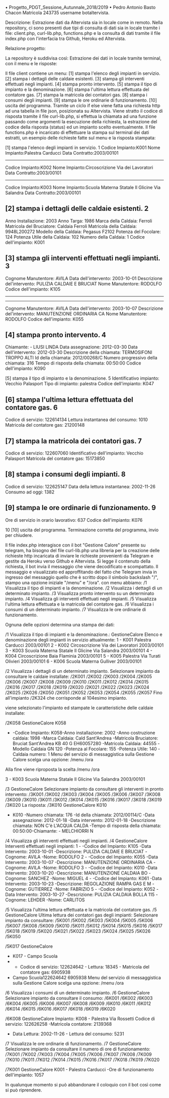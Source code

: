 • Progetto_PDGT_Sessione_Autunnale_2018/2019
• Pedro Antonio Basto Chacon Matricola 243735 username botaltervista.

Descrizione:
Estrazione dati da Altervista sia in locale come in remoto.
Nella repository, ci sono presenti due tipi di consulta di dati sia in locale tramite i file: client.php, curl-lib.php, functions.php e la consulta di dati tramite il file index.php con l'interfacia tra Github, Heroku ed Altervista.

Relazione progetto:

La repository è suddivisa così:
Estrazione dei dati in locale tramite terminal, con il menu e le risposte:

  Il file client contiene un menu:
  [1] stampa l'elenco degli impianti in servizio.
  [2] stampa i dettagli delle caldaie esistenti.
  [3] stampa gli interventi effettuati negli impianti.
  [4] stampa pronto intervento.
  [5] stampa il tipo di impianto e la denominazione.
  [6] stampa l'ultima lettura effettuata del contatore gas.
  [7] stampa la matricola dei contatori gas.
  [8] stampa i consumi degli impianti.
  [9] stampa le ore ordinarie di funzionamento.
  [10] uscita del programma.
    Tramite un ciclo if else viene fatta una richiesta http ad una tabella in file json, posizionata su Altervista. 
    Viene stratto il codice di risposta tramite il file curl-lib.php, si effettua la chiamata ad una funzione passando come argomenti la esecuzione della richiesta, la estrazione del codice della risposta (status) ed un impianto scelto eventualmente.
   Il file functions.php è incaricato di effettuare la stampa sul terminal dei dati estratti, un esempio delle richieste fatte sul menu e la risposta stampata:

[1] stampa l'elenco degli impianti in servizio.
1
Codice Impianto:K001
Nome Impianto:Palestra Carducci
Data Contratto:2003/00101

-----------------------------------------------------
Codice Impianto:K002
Nome Impianto:Circoscrizione  Via dei Lavoratori
Data Contratto:2003/00101

-----------------------------------------------------
Codice Impianto:K003
Nome Impianto:Scuola Materna Statale  Il Glicine Via Salandra
Data Contratto:2003/00101

[2] stampa i dettagli delle caldaie esistenti.
2
-------------------------------------------------------------------------------------------
Anno Installazione:  2003
Anno Targa:  1986
Marca della Caldaia:  Ferroli
Matricola del Bruciatore:  Caldaia Ferroli
Matricola della Caldaia:  9948L200272
Modello della Caldaia:  Pegasus F2102
Potenza del Focolare:  124
Potenza Utile della Caldaia:  102
Numero della Caldaia:  1
Codice dell'impianto:  K001

[3] stampa gli interventi effettuati negli impianti.
3
-------------------------------------------------------------------------------------------
Cognome Manutentore:  AVILA
Data dell'intervento:  2003-10-01
Descrizione del'intervento:  PULIZIA CALDAIE E BRUCIAT
Nome Manutentore:   RODOLFO
Codice dell'impianto:  K105

-------------------------------------------------------------------------------------------


-------------------------------------------------------------------------------------------
Cognome Manutentore:  AVILA
Data dell'intervento:  2003-10-07
Descrizione del'intervento:  MANUTENZIONE ORDINARIA CA
Nome Manutentore:   RODOLFO
Codice dell'impianto:  K055

[4] stampa pronto intervento.
4
-------------------------------------------------------------------------------------------
Chiamante:  - LIUSI LINDA
Data assegnazione:  2012-03-30
Data dell'intervento:  2012-03-30
Descrizione della chiamata:  TERMOSIFONI TROPPO ALTI
Id della chiamata:  2012/00268/C
Numero progressivo della chiamata:  316
Tempo di risposta della chiamata:  00:50:00
Codice dell'impianto:  K090

[5] stampa il tipo di impianto e la denominazione.
5
Identificativo impianto:  Vecchio Palasport
Tipo di impianto:  palestra
Codice dell'impianto:  K047

[6] stampa l'ultima lettura effettuata del contatore gas.
6
-------------------------------------------------------------------------------------------
Codice di servizio:  122614134
Lettura instantanea del consumo:  1010
Matricola del contatore gas:  21200148

[7] stampa la matricola dei contatori gas.
7
-------------------------------------------------------------------------------------------
Codice di servizio:  122607060
Identificativo dell'impianto:  Vecchio Palasport
Matricola del contatore gas:  15173850

[8] stampa i consumi degli impianti.
8
-------------------------------------------------------------------------------------------
Codice di servizio:  122625147
Data della lettura instantanea:  2002-11-26
Consumo ad oggi:  1382

[9] stampa le ore ordinarie di funzionamento.
9
-------------------------------------------------------------------------------------------
Ore di servizio in orario lavorativo:  637
Codice dell'impianto:  K076

10
[10] uscita del programma.
Terminazione corretta del programma, invio per chiudere.



   Il file index.php interagisce con il bot "Gestione Calore" presente su telegram, ha bisogno del file curl-lib.php una libreria per la creazione delle richieste http incaricata di inviare le richieste provenienti da Telegram e gestite da Heroku verso Github e Altervista.
   Si legge il contenuto della richiesta, il bot invia il messaggio che viene decodificato e scompattato.
   Il messaggio e visualizzato ed approffitando del fatto che Telegram invia in ingresso del messaggio quello che è scritto dopo il simbolo backslash "/", stampo una opzione iniziale "/menu" e "/ora".
   con menu abbiamo:
/1   Visualizza il tipo di impianti e la denominazione.
/2   Visualizza i dettagli di un determinato impianto.
/3   Visualizza pronto intervento su un determinato impianto.
/4   Visualizza gli interventi effettuati negli impianti.
/5   Visualizza l'ultima lettura effettuata e la matricola del contatore gas.
/6   Visualizza i consumi di un determinato impianto.
/7   Visualizza le ore ordinarie di funzionamento.

Ognuna delle opzioni determina una stampa dei dati:

/1   Visualizza il tipo di impianti e la denominazione.:
GestioneCalore
Elenco e denominazione degli impianti in servizio attualmente:
1 -  K001  Palestra Carducci  2003/00101
2 -  K002  Circoscrizione  Via dei Lavoratori  2003/00101
3 -  K003  Scuola Materna Statale  Il Glicine Via Salandra  2003/00101
4 -  K004  Circoscrizione  Baia Flaminia  2003/00101
5 -  K005  Palestra Via Turati Olivieri  2003/00101
6 -  K006  Scuola Materna Gulliver  2003/00101

/2   Visualizza i dettagli di un determinato impianto.
Selezionare impianto da consultare le caldaie installate:
/2K001     /2K002     /2K003     /2K004     /2K005     /2K006     /2K007     /2K008     /2K009     /2K010     /2K011     /2K012     /2K014    /2K015     /2K016     /2K017     /2K018     /2K019     /2K020     /2K021     /2K022     /2K023     /2K024     /2K025     /2K026    /2K050     /2K051     /2K052     /2K053     /2K054     /2K055     /2K057 
Fino all'impianto /2K324 che corrisponde al 104esimo impianto.

viene selezionato l'impianto ed stampate le caratteristiche delle caldaie installate:

/2K058
GestioneCalore
K058
- -Codice Impianto: K058-Anno installazione: 2002 -Anno costruzione caldaia: 1998  -Marca Caldaia: Cald Sant'Andrea  -Matricola Bruciatore: Bruciat Sant'Andrea KB 40 G EH60057280  -Matricola Caldaia: 44555  -Modello Caldaia GN 120  -Potenza al Focolare: 155  -Potenza Utile: 140  -Caldaia numero: 1
Menu del servizio di messaggistica sulla Gestione Calore scelga una opzione:
/menu   /ora

Alla fine viene riproposta la scelta /menu  /ora

3 -  K003  Scuola Materna Statale  Il Glicine Via Salandra  2003/00101

/3
GestioneCalore
Selezionare impianto da consultare gli interventi in pronto intervento:
/3K001     /3K002     /3K003     /3K004     /3K005     /3K006     /3K007     /3K008     /3K009     /3K010     /3K011     /3K012     /3K014    /3K015     /3K016     /3K017     /3K018     /3K019     /3K020 
La risposta:
/3K010
GestioneCalore
K010
- K010  -Numero chiamata: 176  -Id della chiamata: 2012/00114/C -Data assegnazione: 2012-01-18  -Data intervento: 2012-01-18  -Descrizione chiamata: NON C'è L'ACQUA CALDA  -Tempo di risposta della chiamata: 00:50:00-Chiamante: - MELCHIORRI N

/4   Visualizza gli interventi effettuati negli impianti.
/4
GestioneCalore
Interventi effettuati negli impianti:
1 -   -Codice del Impianto: K105  -Data Intervento: 2003-10-01   -Descrizione: PULIZIA CALDAIE E BRUCIAT -Cognome: AVILA   -Nome:  RODOLFO
2 -   -Codice del Impianto: K055  -Data Intervento: 2003-10-07   -Descrizione: MANUTENZIONE ORDINARIA CA -Cognome: AVILA   -Nome:  RODOLFO
3 -   -Codice del Impianto: K010  -Data Intervento: 2003-10-20   -Descrizione: MANUTENZIONE CALDAIA   BO -Cognome: SANCHEZ   -Nome: MIGUEL
4 -   -Codice del Impianto: K061  -Data Intervento: 2003-10-23   -Descrizione: REGOLAZIONE RAMPA GAS E M -Cognome: GUTIERREZ   -Nome: FABRIZIO
5 -   -Codice del Impianto: K052  -Data Intervento: 2003-10-27   -Descrizione: PULIZIA CALDAIA BOLLA 115 -Cognome: LEHDER   -Nome: CARLITOS

/5   Visualizza l'ultima lettura effettuata e la matricola del contatore gas.
/5
GestioneCalore
Ultima lettura dei contatori gas degli impianti:
Selezionare impianto da consultare:
/5K001     /5K002     /5K003     /5K004     /5K005     /5K006     /5K007     /5K008     /5K009     /5K010     /5K011     /5K012     /5K014    /5K015     /5K016     /5K017     /5K018     /5K019     /5K020     /5K021     /5K022     /5K023     /5K024     /5K025     /5K026    /5K050 

/5K017
GestioneCalore
- K017 - Campo Scuola
-  - Codice di servizio: 122624642 - Lettura: 18345 - Matricola del contatore gas: 6905938
- Campo Scuola122624642 6905938
Menu del servizio di messaggistica sulla Gestione Calore scelga una opzione:
/menu   /ora

/6   Visualizza i consumi di un determinato impianto.
/6
GestioneCalore
Selezionare impianto da consultare il consumo:
/6K001     /6K002     /6K003     /6K004     /6K005     /6K006     /6K007     /6K008     /6K009     /6K010     /6K011     /6K012     /6K014    /6K015     /6K016     /6K017     /6K018     /6K019     /6K020

/6K008
GestioneCalore
Impianto: K008 - Palestra Via Rossetti
Codice di servizio: 122626258 -Matricola contatore: 2139368
- Data Lettura: 2002-11-26 - Lettura del consumo: 5231


/7   Visualizza le ore ordinarie di funzionamento.
/7
GestioneCalore
Selezionare impianto da consultare il numero di ore di funzionamento:
/7K001     /7K002     /7K003     /7K004     /7K005     /7K006     /7K007     /7K008     /7K009     /7K010     /7K011     /7K012     /7K014    /7K015     /7K016     /7K017     /7K018     /7K019     /7K020    

/7K001
GestioneCalore
K001 - Palestra Carducci
-Ore di funzionamento dell'impianto: 1057

  In qualunque momento si può abbandonare il coloquio con il bot così come si può riprendere.
